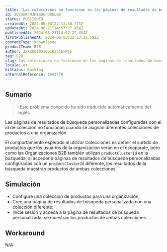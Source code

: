 ```yaml
---
title: 'Las colecciones no funcionan en las páginas de resultados de búsqueda personalizadas en B2B Suite'
id: 2O2UmKrMJHimDunDRbLBe
status: PUBLISHED
createdAt: 2024-06-03T22:13:10.775Z
updatedAt: 2024-06-21T14:57:27.454Z
publishedAt: 2024-06-21T14:57:27.454Z
firstPublishedAt: 2024-06-03T22:13:11.591Z
contentType: knownIssue
productTeam: B2B
author: 2mXZkbi0oi061KicTExNjo
tag: B2B
slug: las-colecciones-no-funcionan-en-las-paginas-de-resultados-de-busqueda-personalizadas-en-b2b-suite
locale: es
kiStatus: Backlog
internalReference: 1043470
---
```


## Sumario

>ℹ️ Este problema conocido ha sido traducido automáticamente del inglés.


Las páginas de resultados de búsqueda personalizadas configuradas con el id de colección no funcionan cuando se asignan diferentes colecciones de productos a una organización.

El comportamiento esperado al utilizar Colecciones es definir el surtido de productos que los usuarios de la organización verán en el escaparate, pero como las Organizaciones B2B también utilizan `productClusterId` en la búsqueda, al acceder a páginas de resultados de búsqueda personalizadas configuradas con un `productClusterId` diferente, los resultados de la búsqueda muestran productos de ambas colecciones.



## Simulación



- Configure una colección de productos para una organización;
- Cree una página de resultados de búsqueda personalizada con una colección diferente;
- Inicie sesión y acceda a la página de resultados de búsqueda personalizada; se muestran los productos de ambas colecciones.



## Workaround


N/A




